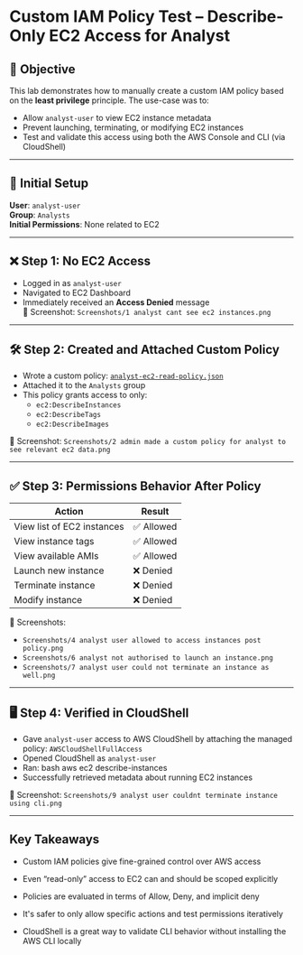 # Custom IAM Policy Test – Describe-Only EC2 Access for Analyst

## 🧠 Objective

This lab demonstrates how to manually create a custom IAM policy based on the **least privilege** principle. The use-case was to:

- Allow `analyst-user` to view EC2 instance metadata
- Prevent launching, terminating, or modifying EC2 instances
- Test and validate this access using both the AWS Console and CLI (via CloudShell)

---

## 🔧 Initial Setup

**User**: `analyst-user`  
**Group**: `Analysts`  
**Initial Permissions**: None related to EC2

---

## ❌ Step 1: No EC2 Access

- Logged in as `analyst-user`
- Navigated to EC2 Dashboard
- Immediately received an **Access Denied** message  
📸 Screenshot: `Screenshots/1 analyst cant see ec2 instances.png`

---

## 🛠️ Step 2: Created and Attached Custom Policy

- Wrote a custom policy: [`analyst-ec2-read-policy.json`](./analyst-ec2-read-policy.json)
- Attached it to the `Analysts` group
- This policy grants access to only:
  - `ec2:DescribeInstances`
  - `ec2:DescribeTags`
  - `ec2:DescribeImages`

📸 Screenshot: `Screenshots/2 admin made a custom policy for analyst to see relevant ec2 data.png`

---

## ✅ Step 3: Permissions Behavior After Policy

| Action                             | Result       |
|------------------------------------|--------------|
| View list of EC2 instances         | ✅ Allowed   |
| View instance tags                 | ✅ Allowed   |
| View available AMIs                | ✅ Allowed   |
| Launch new instance                | ❌ Denied    |
| Terminate instance                 | ❌ Denied    |
| Modify instance                    | ❌ Denied    |

📸 Screenshots:  
- `Screenshots/4 analyst user allowed to access instances post policy.png`  
- `Screenshots/6 analyst not authorised to launch an instance.png`  
- `Screenshots/7 analyst user could not terminate an instance as well.png`

---

## 🖥️ Step 4: Verified in CloudShell

- Gave `analyst-user` access to AWS CloudShell by attaching the managed policy: `AWSCloudShellFullAccess`
- Opened CloudShell as `analyst-user`
- Ran:
  bash
  aws ec2 describe-instances
-  Successfully retrieved metadata about running EC2 instances

📸 Screenshot: `Screenshots/9 analyst user couldnt terminate instance using cli.png`

---

## Key Takeaways
- Custom IAM policies give fine-grained control over AWS access

- Even “read-only” access to EC2 can and should be scoped explicitly

- Policies are evaluated in terms of Allow, Deny, and implicit deny

- It's safer to only allow specific actions and test permissions iteratively

- CloudShell is a great way to validate CLI behavior without installing the AWS CLI locally